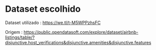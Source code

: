 # Dataset escolhido 

Dataset utilizado : https://we.tl/t-M5WPPzhsFC

Origem : https://public.opendatasoft.com/explore/dataset/airbnb-listings/table/?disjunctive.host_verifications&disjunctive.amenities&disjunctive.features 
